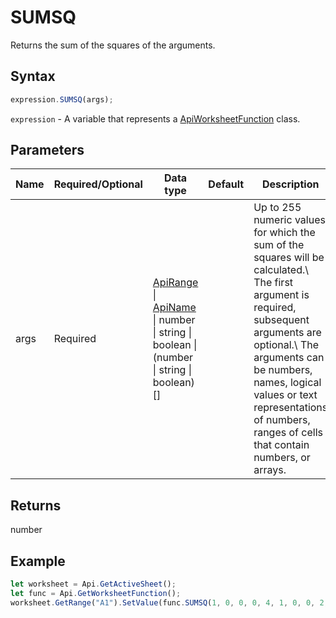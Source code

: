 # SUMSQ

Returns the sum of the squares of the arguments.

## Syntax

```javascript
expression.SUMSQ(args);
```

`expression` - A variable that represents a [ApiWorksheetFunction](../ApiWorksheetFunction.md) class.

## Parameters

| **Name** | **Required/Optional** | **Data type** | **Default** | **Description** |
| ------------- | ------------- | ------------- | ------------- | ------------- |
| args | Required | [ApiRange](../../ApiRange/ApiRange.md) \| [ApiName](../../ApiName/ApiName.md) \| number \| string \| boolean \| (number \| string \| boolean)[] |  | Up to 255 numeric values for which the sum of the squares will be calculated.\ The first argument is required, subsequent arguments are optional.\ The arguments can be numbers, names, logical values or text representations of numbers, ranges of cells that contain numbers, or arrays. |

## Returns

number

## Example



```javascript editor-
let worksheet = Api.GetActiveSheet();
let func = Api.GetWorksheetFunction();
worksheet.GetRange("A1").SetValue(func.SUMSQ(1, 0, 0, 0, 4, 1, 0, 0, 2, 3, 6, 7, 6, 8, 10, 12));
```
